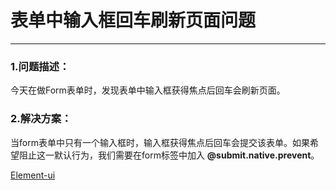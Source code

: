 # 表单中输入框回车刷新页面问题
---

### 1.问题描述：
今天在做Form表单时，发现表单中输入框获得焦点后回车会刷新页面。

### 2.解决方案：
当form表单中只有一个输入框时，输入框获得焦点后回车会提交该表单。如果希望阻止这一默认行为，我们需要在form标签中加入 **@submit.native.prevent**。

[Element-ui](http://element-cn.eleme.io/#/zh-CN)